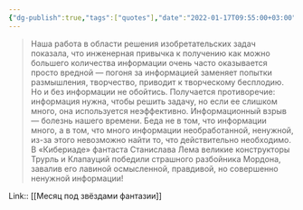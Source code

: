 ```yaml
---
{"dg-publish":true,"tags":["quotes"],"date":"2022-01-17T09:55:00+03:00","title":"Информационный взрыв — болезнь нашего времени","modified_at":"2022-06-03T09:10:02+03:00","permalink":"/quotes/202201170955/","dgHomeLink":false,"dgPassFrontmatter":true}
---
```



> Наша работа в области решения изобретательских задач показала, что инженерная привычка к получению как можно большего количества информации очень часто оказывается просто вредной — погоня за информацией заменяет попытки размышления, творчество, приводит к творческому бесплодию. Но и без информации не обойтись. Получается противоречие: информация нужна, чтобы решить задачу, но если ее слишком много, она используется неэффективно. Информационный взрыв — болезнь нашего времени. Беда не в том, что информации много, а в том, что много информации необработанной, ненужной, из-за этого невозможно найти то, что действительно необходимо. В «Кибериаде» фантаста Станислава Лема великие конструкторы Трурль и Клапауций победили страшного разбойника Мордона, завалив его лавиной осмысленной, правдивой, но совершенно ненужной информации! 

Link:: [[Месяц под звёздами фантазии]]
